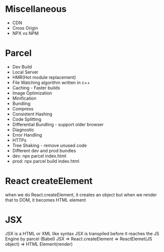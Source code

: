 
# Miscellaneous
- CDN
- Cross Origin
- NPX vs NPM

# Parcel
- Dev Build
- Local Server
- HMR(Hot module replacement)
- File Watching algorithm written in c++
- Caching - Faster builds
- Image Optimization
- Minification
- Bundling
- Compress
- Consistent Hashing
- Code Splitting
- Differential Bundling - support older browser
- Diagnostic
- Error Handling
- HTTPs
- Tree Shaking - remove unused code
- Different dev and prod bundles
- dev: npx parcel index.html
- prod: npx parcel build index.html

# React createElement

when we do React.createElement, it creates an object but when we render that to DOM, it becomes HTML element

# JSX

JSX is a HTML or XML like syntax
JSX is transpiled before it reaches the JS Engine by parcel (Babel)
JSX => React.createElement => ReactElemet(JS object) => HTML Element(render)
